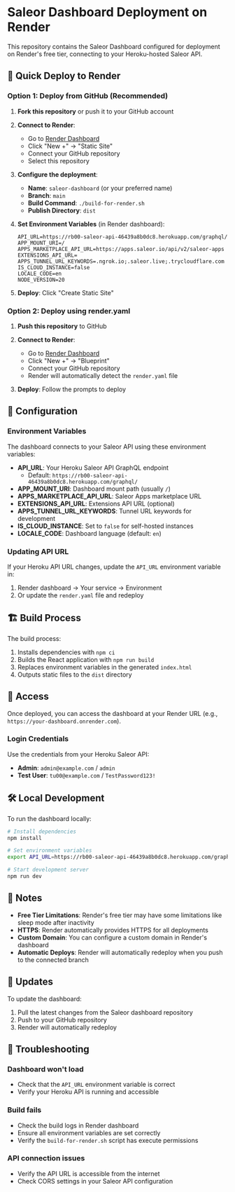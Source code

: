 # Saleor Dashboard Deployment on Render

This repository contains the Saleor Dashboard configured for deployment on Render's free tier, connecting to your Heroku-hosted Saleor API.

## 🚀 Quick Deploy to Render

### Option 1: Deploy from GitHub (Recommended)

1. **Fork this repository** or push it to your GitHub account
2. **Connect to Render**:
   - Go to [Render Dashboard](https://dashboard.render.com/)
   - Click "New +" → "Static Site"
   - Connect your GitHub repository
   - Select this repository

3. **Configure the deployment**:
   - **Name**: `saleor-dashboard` (or your preferred name)
   - **Branch**: `main`
   - **Build Command**: `./build-for-render.sh`
   - **Publish Directory**: `dist`

4. **Set Environment Variables** (in Render dashboard):
   ```
   API_URL=https://rb00-saleor-api-46439a8b0dc8.herokuapp.com/graphql/
   APP_MOUNT_URI=/
   APPS_MARKETPLACE_API_URL=https://apps.saleor.io/api/v2/saleor-apps
   EXTENSIONS_API_URL=
   APPS_TUNNEL_URL_KEYWORDS=.ngrok.io;.saleor.live;.trycloudflare.com
   IS_CLOUD_INSTANCE=false
   LOCALE_CODE=en
   NODE_VERSION=20
   ```

5. **Deploy**: Click "Create Static Site"

### Option 2: Deploy using render.yaml

1. **Push this repository** to GitHub
2. **Connect to Render**:
   - Go to [Render Dashboard](https://dashboard.render.com/)
   - Click "New +" → "Blueprint"
   - Connect your GitHub repository
   - Render will automatically detect the `render.yaml` file

3. **Deploy**: Follow the prompts to deploy

## 🔧 Configuration

### Environment Variables

The dashboard connects to your Saleor API using these environment variables:

- **API_URL**: Your Heroku Saleor API GraphQL endpoint
  - Default: `https://rb00-saleor-api-46439a8b0dc8.herokuapp.com/graphql/`
- **APP_MOUNT_URI**: Dashboard mount path (usually `/`)
- **APPS_MARKETPLACE_API_URL**: Saleor Apps marketplace URL
- **EXTENSIONS_API_URL**: Extensions API URL (optional)
- **APPS_TUNNEL_URL_KEYWORDS**: Tunnel URL keywords for development
- **IS_CLOUD_INSTANCE**: Set to `false` for self-hosted instances
- **LOCALE_CODE**: Dashboard language (default: `en`)

### Updating API URL

If your Heroku API URL changes, update the `API_URL` environment variable in:
1. Render dashboard → Your service → Environment
2. Or update the `render.yaml` file and redeploy

## 🏗️ Build Process

The build process:
1. Installs dependencies with `npm ci`
2. Builds the React application with `npm run build`
3. Replaces environment variables in the generated `index.html`
4. Outputs static files to the `dist` directory

## 🔐 Access

Once deployed, you can access the dashboard at your Render URL (e.g., `https://your-dashboard.onrender.com`).

### Login Credentials

Use the credentials from your Heroku Saleor API:
- **Admin**: `admin@example.com` / `admin`
- **Test User**: `tu00@example.com` / `TestPassword123!`

## 🛠️ Local Development

To run the dashboard locally:

```bash
# Install dependencies
npm install

# Set environment variables
export API_URL=https://rb00-saleor-api-46439a8b0dc8.herokuapp.com/graphql/

# Start development server
npm run dev
```

## 📝 Notes

- **Free Tier Limitations**: Render's free tier may have some limitations like sleep mode after inactivity
- **HTTPS**: Render automatically provides HTTPS for all deployments
- **Custom Domain**: You can configure a custom domain in Render's dashboard
- **Automatic Deploys**: Render will automatically redeploy when you push to the connected branch

## 🔄 Updates

To update the dashboard:
1. Pull the latest changes from the Saleor dashboard repository
2. Push to your GitHub repository
3. Render will automatically redeploy

## 🐛 Troubleshooting

### Dashboard won't load
- Check that the `API_URL` environment variable is correct
- Verify your Heroku API is running and accessible

### Build fails
- Check the build logs in Render dashboard
- Ensure all environment variables are set correctly
- Verify the `build-for-render.sh` script has execute permissions

### API connection issues
- Verify the API URL is accessible from the internet
- Check CORS settings in your Saleor API configuration
